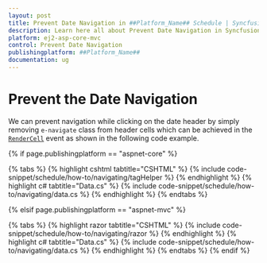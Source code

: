 ```yaml
---
layout: post
title: Prevent Date Navigation in ##Platform_Name## Schedule | Syncfusion
description: Learn here all about Prevent Date Navigation in Syncfusion ##Platform_Name## Schedule component of Syncfusion Essential JS 2 and more.
platform: ej2-asp-core-mvc
control: Prevent Date Navigation
publishingplatform: ##Platform_Name##
documentation: ug
---
```


# Prevent the Date Navigation

We can prevent navigation while clicking on the date header by simply removing `e-navigate` class from header cells which can be achieved in the [`RenderCell`](https://help.syncfusion.com/cr/aspnetmvc-js2/Syncfusion.EJ2.Schedule.Schedule.html#Syncfusion_EJ2_Schedule_Schedule_RenderCell) event as shown in the following code example.

{% if page.publishingplatform == "aspnet-core" %}

{% tabs %}
{% highlight cshtml tabtitle="CSHTML" %}
{% include code-snippet/schedule/how-to/navigating/tagHelper %}
{% endhighlight %}
{% highlight c# tabtitle="Data.cs" %}
{% include code-snippet/schedule/how-to/navigating/data.cs %}
{% endhighlight %}
{% endtabs %}

{% elsif page.publishingplatform == "aspnet-mvc" %}

{% tabs %}
{% highlight razor tabtitle="CSHTML" %}
{% include code-snippet/schedule/how-to/navigating/razor %}
{% endhighlight %}
{% highlight c# tabtitle="Data.cs" %}
{% include code-snippet/schedule/how-to/navigating/data.cs %}
{% endhighlight %}
{% endtabs %}
{% endif %}

